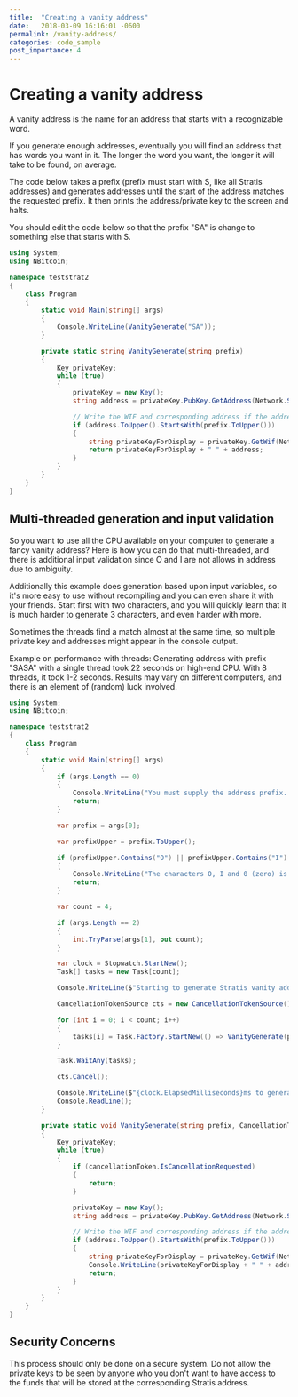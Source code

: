 ```yaml
---
title:  "Creating a vanity address"
date:   2018-03-09 16:16:01 -0600
permalink: /vanity-address/
categories: code_sample
post_importance: 4
---
```


# Creating a vanity address

A vanity address is the name for an address that starts with a recognizable word.

If you generate enough addresses, eventually you will find an address that has words you want in it. The longer the word you want, the longer it will take to be found, on average.

The code below takes a prefix (prefix must start with S, like all Stratis addresses) and generates addresses until the start of the address matches the requested prefix. It then prints the address/private key to the screen and halts.

You should edit the code below so that the prefix "SA" is change to something else that starts with S.

```cs
using System;
using NBitcoin;

namespace teststrat2
{
    class Program
    {
        static void Main(string[] args)
        {
            Console.WriteLine(VanityGenerate("SA"));
        }

        private static string VanityGenerate(string prefix)
        {
            Key privateKey;
            while (true)
            {
                privateKey = new Key();
                string address = privateKey.PubKey.GetAddress(Network.StratisMain).ToString();

                // Write the WIF and corresponding address if the address matches the desired format
                if (address.ToUpper().StartsWith(prefix.ToUpper()))
                {
                    string privateKeyForDisplay = privateKey.GetWif(Network.StratisMain).ToWif();
                    return privateKeyForDisplay + " " + address;
                }
            }
        }
    }
}
```

## Multi-threaded generation and input validation

So you want to use all the CPU available on your computer to generate a fancy vanity address? 
Here is how you can do that multi-threaded, and there is additional input validation since O 
and I are not allows in address due to ambiguity. 

Additionally this example does generation based upon input variables, so it's more easy to use 
without recompiling and you can even share it with your friends. Start first with two characters, and you 
will quickly learn that it is much harder to generate 3 characters, and even harder with more.

Sometimes the threads find a match almost at the same time, so multiple private key and addresses might 
appear in the console output.

Example on performance with threads: Generating address with prefix "SASA" with a single thread took
22 seconds on high-end CPU. With 8 threads, it took 1-2 seconds. Results may vary on different computers,
and there is an element of (random) luck involved.


```cs
using System;
using NBitcoin;

namespace teststrat2
{
    class Program
    {
        static void Main(string[] args)
        {
            if (args.Length == 0)
            {
                Console.WriteLine("You must supply the address prefix. You can also specify number of threads, as the second parameter. E.g. \"dotnet teststart2.dll \"HI\" 10\".");
                return;
            }

            var prefix = args[0];

            var prefixUpper = prefix.ToUpper();

            if (prefixUpper.Contains("O") || prefixUpper.Contains("I") || prefixUpper.Contains("0"))
            {
                Console.WriteLine("The characters O, I and 0 (zero) is not allowed in addresses.");
                return;
            }

            var count = 4;

            if (args.Length == 2)
            {
                int.TryParse(args[1], out count);
            }

            var clock = Stopwatch.StartNew();
            Task[] tasks = new Task[count];

            Console.WriteLine($"Starting to generate Stratis vanity address with prefix \"{prefix}\" and using {count} threads.");

            CancellationTokenSource cts = new CancellationTokenSource();

            for (int i = 0; i < count; i++)
            {
                tasks[i] = Task.Factory.StartNew(() => VanityGenerate(prefix, cts.Token));
            }

            Task.WaitAny(tasks);

            cts.Cancel();

            Console.WriteLine($"{clock.ElapsedMilliseconds}ms to generate private key and address. Press enter to exit.");
            Console.ReadLine();
        }

        private static void VanityGenerate(string prefix, CancellationToken cancellationToken)
        {
            Key privateKey;
            while (true)
            {
                if (cancellationToken.IsCancellationRequested)
                {
                    return;
                }

                privateKey = new Key();
                string address = privateKey.PubKey.GetAddress(Network.StratisMain).ToString();

                // Write the WIF and corresponding address if the address matches the desired format
                if (address.ToUpper().StartsWith(prefix.ToUpper()))
                {
                    string privateKeyForDisplay = privateKey.GetWif(Network.StratisMain).ToWif();
                    Console.WriteLine(privateKeyForDisplay + " " + address);
                    return;
                }
            }
        }
    }
}

```

## Security Concerns

This process should only be done on a secure system. Do not allow the private keys to be seen by anyone who you don't want to have access to the funds that will be stored at the corresponding Stratis address.
